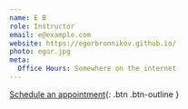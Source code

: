 ```yaml
---
name: E B
role: Instructor
email: e@example.com
website: https://egorbronnikov.github.io/
photo: egor.jpg
meta:
  Office Hours: Somewhere on the internet
---
```


[Schedule an appointment](#){: .btn .btn-outline }

